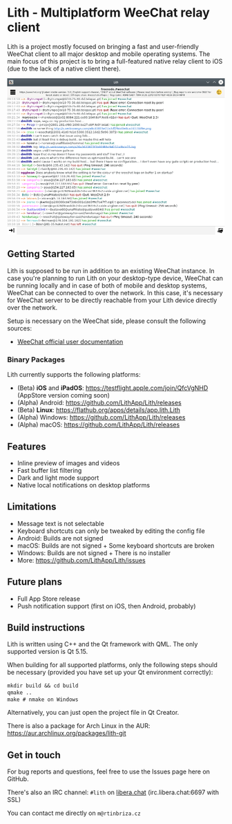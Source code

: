 Lith - Multiplatform WeeChat relay client
====

Lith is a project mostly focused on bringing a fast and user-friendly WeeChat client to all major desktop and mobile operating systems. The main focus of this project is to bring a full-featured native relay client to iOS (due to the lack of a native client there).

![Lith in Linux](https://github.com/LithApp/LithApp.github.io/raw/main/assets/main.png)

## Getting Started

Lith is supposed to be run in addition to an existing WeeChat instance. In case you're planning to run Lith on your desktop-type device, WeeChat can be running locally and in case of both of mobile and desktop systems, WeeChat can be connected to over the network. In this case, it's necessary for WeeChat server to be directly reachable from your Lith device directly over the network.

Setup is necessary on the WeeChat side, please consult the following sources:
 - [WeeChat official user documentation](https://weechat.org/files/doc/stable/weechat_user.en.html#relay_plugin)

### Binary Packages

Lith currently supports the following platforms:
 - (Beta) **iOS** and **iPadOS**: https://testflight.apple.com/join/QfcVgNHD (AppStore version coming soon)
 - (Alpha) Android: https://github.com/LithApp/Lith/releases
 - (Beta) **Linux**: https://flathub.org/apps/details/app.lith.Lith
 - (Alpha) Windows: https://github.com/LithApp/Lith/releases
 - (Alpha) macOS: https://github.com/LithApp/Lith/releases
 
## Features

- Inline preview of images and videos
- Fast buffer list filtering
- Dark and light mode support
- Native local notifications on desktop platforms

## Limitations

- Message text is not selectable
- Keyboard shortcuts can only be tweaked by editing the config file
- Android: Builds are not signed
- macOS: Builds are not signed + Some keyboard shortcuts are broken
- Windows: Builds are not signed + There is no installer
- More: https://github.com/LithApp/Lith/issues

## Future plans

- Full App Store release
- Push notification support (first on iOS, then Android, probably)

## Build instructions

Lith is written using C++ and the Qt framework with QML. The only supported version is Qt 5.15.

When building for all supported platforms, only the following steps should be necessary (provided you have set up your Qt environment correctly):
```
mkdir build && cd build
qmake ..
make # nmake on Windows
```
Alternatively, you can just open the project file in Qt Creator.

There is also a package for Arch Linux in the AUR: https://aur.archlinux.org/packages/lith-git

## Get in touch

For bug reports and questions, feel free to use the Issues page here on GitHub.

There's also an IRC channel: `#lith` on [libera.chat](https://libera.chat) (irc.libera.chat:6697 with SSL)

You can contact me directly on `m@rtinbriza.cz`

